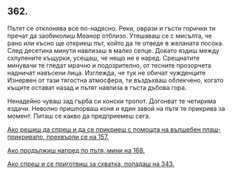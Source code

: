 ## 362.

Пътят се отклонява все по-надясно. Реки, оврази и гъсти горички ти
пречат да заобиколиш Меанор отблизо. Утешаваш се с мисълта, че
рано или късно ще откриеш път, който да те отведе в желаната
посока. След десетина минути навлизаш в малко селце. Докато яздиш
между схлупените къщурки, усещаш, че нещо не е наред. Срещнатите
минувачи те гледат мрачно и подозрително, от тесните прозорчета
надничат навъсени лица. Изглежда, че тук не обичат чужденците
Изнервен от тази тягостна атмосфера, ти въздъхваш облекчено,
когато къщите остават назад и пътят навлиза в гъста дъбова гора.

Ненадейно чуваш зад гърба си конски тропот. Догонват те четирима
ездачи. Неволно пришпорваш коня и един завой на пътя те прикрива
за момент. Питаш се какво да предприемеш сега.

[Ако решиш да спреш и да се прикриеш с помощта на вълшебен
плащ-прикривало, прехвърли се на 157.](./157)

[Ако продължиш напред по пътя, мини на 168.](./168)

[Ако спреш и се приготвиш за схватка, попадаш на 343.](./343)
